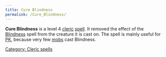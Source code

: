 ```yaml
---
title: Cure Blindness
permalink: /Cure_Blindness/
---
```


**Cure Blindness** is a level 4 [cleric](cleric "wikilink")
[spell](spell "wikilink"). It removed the effect of the
[Blindness](Blindness "wikilink") spell from the creature it is cast on.
The spell is mainly useful for [PK](PK "wikilink"), because very few
[mobs](mob "wikilink") cast Blindness.

[Category: Cleric spells](Category:_Cleric_spells "wikilink")